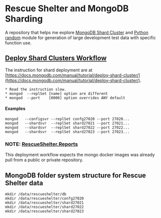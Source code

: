 
# Rescue Shelter and MongoDB Sharding
A repository that helps me explore [MongoDB Shard Cluster](https://docs.mongodb.com/manual/tutorial/deploy-shard-cluster/) and [Python](https://docs.python.org/3.7/index.html) [random](https://docs.python.org/3.7/library/random.html) module for generation of large development test data with specific function use.

## [Deploy Shard Clusters Workflow](https://docs.mongodb.com/manual/tutorial/deploy-shard-cluster/)
The instruction for shard deployment are at [https://docs.mongodb.com/manual/tutorial/deploy-shard-cluster/](https://docs.mongodb.com/manual/tutorial/deploy-shard-cluster/).   

```
* Read the instruction slow.
* mongod  --replSet [name] option are different
* mongod  --port    [0000] option overrides ANY default
```

#### Examples
```
mongod   --configsvr --replSet confg27020 --port 27020...
mongod   --shardsvr  --replSet shard27021 --port 27021...
mongod   --shardsvr  --replSet shard27022 --port 27022...
mongod   --shardsvr  --replSet shard27023 --port 27023...
```

### NOTE: [RescueShelter.Reports](https://github.com/kscott5/RescueShelter.Reports/blob/master/README.md) 
This deployment workflow expects the mongo docker images was already pull from a public or private repository.

## MongoDB folder system structure for Rescue Shelter data
```
mkdir /data/rescueshelter/db
mkdir /data/rescueshelter/confg27020
mkdir /data/rescueshelter/shard27021
mkdir /data/rescueshelter/shard27022
mkdir /data/rescueshelter/shard27023
```